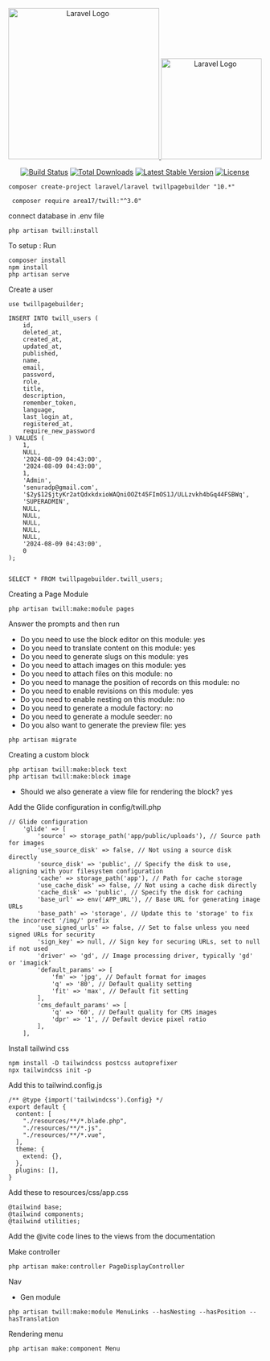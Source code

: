 <p align="center">
    <a href="https://laravel.com" target="_blank">
        <img src="https://raw.githubusercontent.com/laravel/art/master/logo-lockup/5%20SVG/2%20CMYK/1%20Full%20Color/laravel-logolockup-cmyk-red.svg" width="300" alt="Laravel Logo">
    </a>
    <a href="https://twillcms.com" target="_blank">
        <img src="https://twillcms.com/docs/assets/twill_cms_logo.png" width="200" alt="Laravel Logo">
    </a>
</p>

<p align="center">
<a href="https://github.com/laravel/framework/actions"><img src="https://github.com/laravel/framework/workflows/tests/badge.svg" alt="Build Status"></a>
<a href="https://packagist.org/packages/laravel/framework"><img src="https://img.shields.io/packagist/dt/laravel/framework" alt="Total Downloads"></a>
<a href="https://packagist.org/packages/laravel/framework"><img src="https://img.shields.io/packagist/v/laravel/framework" alt="Latest Stable Version"></a>
<a href="https://packagist.org/packages/laravel/framework"><img src="https://img.shields.io/packagist/l/laravel/framework" alt="License"></a>
</p>

```
composer create-project laravel/laravel twillpagebuilder "10.*"   
```

```
 composer require area17/twill:"^3.0"            
```

connect database in .env file

```
php artisan twill:install      
```

To setup : Run
```
composer install
npm install
php artisan serve
```

Create a user
```
use twillpagebuilder;

INSERT INTO twill_users (
    id,
    deleted_at,
    created_at,
    updated_at,
    published,
    name,
    email,
    password,
    role,
    title,
    description,
    remember_token,
    language,
    last_login_at,
    registered_at,
    require_new_password
) VALUES (
    1,
    NULL,
    '2024-08-09 04:43:00',
    '2024-08-09 04:43:00',
    1,
    'Admin',
    'senuradp@gmail.com',
    '$2y$12$jtyKr2atQdxkdxioWAQniOOZt45FImOS1J/ULLzvkh4bGq44FSBWq',
    'SUPERADMIN',
    NULL,
    NULL,
    NULL,
    NULL,
    NULL,
    '2024-08-09 04:43:00',
    0
);


SELECT * FROM twillpagebuilder.twill_users;
```

Creating a Page Module
```
php artisan twill:make:module pages
```

Answer the prompts and then run
- Do you need to use the block editor on this module: yes
- Do you need to translate content on this module: yes
- Do you need to generate slugs on this module: yes
- Do you need to attach images on this module: yes
- Do you need to attach files on this module: no
- Do you need to manage the position of records on this module: no
- Do you need to enable revisions on this module: yes
- Do you need to enable nesting on this module: no
- Do you need to generate a module factory: no
- Do you need to generate a module seeder: no
- Do you also want to generate the preview file: yes

```
php artisan migrate
```

Creating a custom block

```
php artisan twill:make:block text
php artisan twill:make:block image
```
- Should we also generate a view file for rendering the block? yes

Add the Glide  configuration in config/twill.php

```
// Glide configuration
    'glide' => [
        'source' => storage_path('app/public/uploads'), // Source path for images
        'use_source_disk' => false, // Not using a source disk directly
        'source_disk' => 'public', // Specify the disk to use, aligning with your filesystem configuration
        'cache' => storage_path('app'), // Path for cache storage
        'use_cache_disk' => false, // Not using a cache disk directly
        'cache_disk' => 'public', // Specify the disk for caching
        'base_url' => env('APP_URL'), // Base URL for generating image URLs
        'base_path' => 'storage', // Update this to 'storage' to fix the incorrect '/img/' prefix
        'use_signed_urls' => false, // Set to false unless you need signed URLs for security
        'sign_key' => null, // Sign key for securing URLs, set to null if not used
        'driver' => 'gd', // Image processing driver, typically 'gd' or 'imagick'
        'default_params' => [
            'fm' => 'jpg', // Default format for images
            'q' => '80', // Default quality setting
            'fit' => 'max', // Default fit setting
        ],
        'cms_default_params' => [
            'q' => '60', // Default quality for CMS images
            'dpr' => '1', // Default device pixel ratio
        ],
    ],
```

Install tailwind css
```
npm install -D tailwindcss postcss autoprefixer
npx tailwindcss init -p
```

Add this to tailwind.config.js
```
/** @type {import('tailwindcss').Config} */
export default {
  content: [
    "./resources/**/*.blade.php",
    "./resources/**/*.js",
    "./resources/**/*.vue",
  ],
  theme: {
    extend: {},
  },
  plugins: [],
}
```

Add these to resources/css/app.css
```
@tailwind base;
@tailwind components;
@tailwind utilities;
```

Add the @vite code lines to the views from the documentation

Make controller
```
php artisan make:controller PageDisplayController
```

Nav

- Gen module
```
php artisan twill:make:module MenuLinks --hasNesting --hasPosition --hasTranslation
```

Rendering menu
```
php artisan make:component Menu
```

